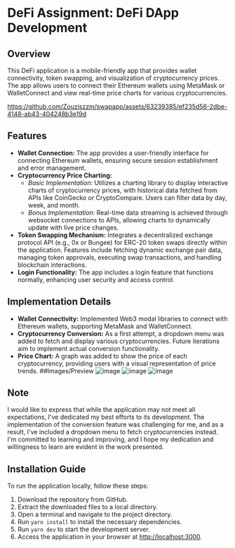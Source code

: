 # DeFi Assignment: DeFi DApp Development

## Overview
This DeFi application is a mobile-friendly app that provides wallet connectivity, token swapping, and visualization of cryptocurrency prices. The app allows users to connect their Ethereum wallets using MetaMask or WalletConnect and view real-time price charts for various cryptocurrencies.
  

https://github.com/Zouziszzm/swapapp/assets/63239385/ef235d56-2dbe-4148-ab43-404248b3e19d


## Features
- **Wallet Connection:** The app provides a user-friendly interface for connecting Ethereum wallets, ensuring secure session establishment and error management.
- **Cryptocurrency Price Charting:**
  - *Basic Implementation:* Utilizes a charting library to display interactive charts of cryptocurrency prices, with historical data fetched from APIs like CoinGecko or CryptoCompare. Users can filter data by day, week, and month.
  - *Bonus Implementation:* Real-time data streaming is achieved through websocket connections to APIs, allowing charts to dynamically update with live price changes.
- **Token Swapping Mechanism:** Integrates a decentralized exchange protocol API (e.g., 0x or Bungee) for ERC-20 token swaps directly within the application. Features include fetching dynamic exchange pair data, managing token approvals, executing swap transactions, and handling blockchain interactions.
- **Login Functionality:** The app includes a login feature that functions normally, enhancing user security and access control.

## Implementation Details
- **Wallet Connectivity:** Implemented Web3 modal libraries to connect with Ethereum wallets, supporting MetaMask and WalletConnect.
- **Cryptocurrency Conversion:** As a first attempt, a dropdown menu was added to fetch and display various cryptocurrencies. Future iterations aim to implement actual conversion functionality.
- **Price Chart:** A graph was added to show the price of each cryptocurrency, providing users with a visual representation of price trends.
##Images/Preview
![image](https://github.com/Zouziszzm/swapapp/assets/63239385/c3227ebb-ac7b-4cdc-8298-fe913922ebb3)
![image](https://github.com/Zouziszzm/swapapp/assets/63239385/0d00a093-cf65-43ff-a078-2ef8c374cc86)
![image](https://github.com/Zouziszzm/swapapp/assets/63239385/69cc1ab1-f1c9-4015-b8af-fdfc70beb148)


## Note
I would like to express that while the application may not meet all expectations, I've dedicated my best efforts to its development. The implementation of the conversion feature was challenging for me, and as a result, I've included a dropdown menu to fetch cryptocurrencies instead. I'm committed to learning and improving, and I hope my dedication and willingness to learn are evident in the work presented.

## Installation Guide
To run the application locally, follow these steps:
1. Download the repository from GitHub.
2. Extract the downloaded files to a local directory.
3. Open a terminal and navigate to the project directory.
4. Run `yarn install` to install the necessary dependencies.
5. Run `yarn dev` to start the development server.
6. Access the application in your browser at [http://localhost:3000](http://localhost:3000).
